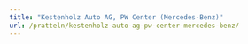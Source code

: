 ```yaml
---
title: "Kestenholz Auto AG, PW Center (Mercedes-Benz)"
url: /pratteln/kestenholz-auto-ag-pw-center-mercedes-benz/
---
```

